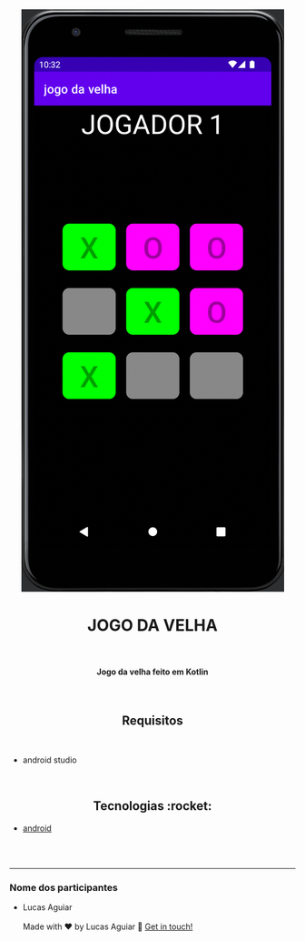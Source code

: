 <div align="center">
  <img src='assets/image1.png' alt="Logo elements">
  <br>
  <h1>JOGO DA VELHA</h1>
  <br>
    <h4>
  Jogo da velha feito em Kotlin
  </strong>
  </h4>
  <br>

  <h2>Requisitos</h2>
  <br>
  <ul align="left">
    <li>android studio</li>
  </ul>
  <br>

<h2>Tecnologias :rocket: </h2>
 </div>

- [android](https://developer.android.com/?hl=pt)

<br>
<br>

---

### Nome dos participantes

- Lucas Aguiar <br>
  <br>
  Made with ♥ by Lucas Aguiar :wave: [Get in touch!](https://www.linkedin.com/in/lucasaguiiar)
